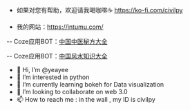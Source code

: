- 如果对您有帮助，欢迎请我喝咖啡☕️ https://ko-fi.com/civilpy

- 我的网站：https://intumu.com/

-- Coze应用BOT：[中国中医秘方大全](https://www.coze.com/store/bot/7348253781295005698)

-- Coze应用BOT：[中国风水知识大全](https://www.coze.com/store/bot/7348238210801287170)


- 👋 Hi, I’m @yeayee
- 👀 I’m interested in python
- 🌱 I’m currently learning bokeh for Data visualization
- 💞️ I’m looking to collaborate on web 3.0
- 📫 How to reach me : in the wall , my ID is civilpy

<!---
yeayee/yeayee is a ✨ special ✨ repository because its `README.md` (this file) appears on your GitHub profile.
You can click the Preview link to take a look at your changes.
--->

